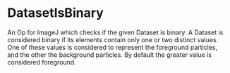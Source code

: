 # DatasetIsBinary
An Op for ImageJ which checks if the given Dataset is binary. A Dataset is considered binary if its elements contain only one or two distinct values. One of these values is considered to represent the foreground particles, and the other the background particles. By default the greater value is considered foreground.
